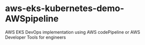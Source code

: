 # aws-eks-kubernetes-demo-AWSpipeline
AWS  EKS DevOps implementation using AWS codePipeline  or AWS Developer Tools for  engineers

